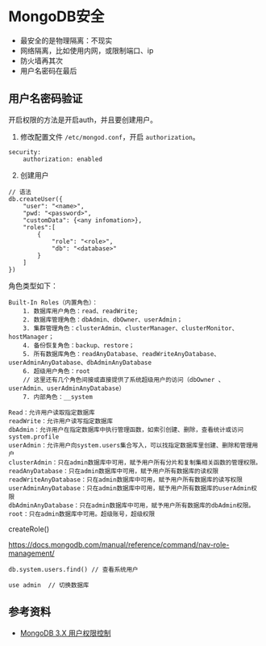 # MongoDB安全

- 最安全的是物理隔离：不现实
- 网络隔离，比如使用内网，或限制端口、ip
- 防火墙再其次
- 用户名密码在最后


## 用户名密码验证

开启权限的方法是开启auth，并且要创建用户。

1. 修改配置文件 `/etc/mongod.conf`，开启 `authorization`。

```
security:
    authorization: enabled
```

2. 创建用户

```
// 语法
db.createUser({
    "user": "<name>",
    "pwd: "<password>",
    "customData": {<any infomation>},
    "roles":[
        {
            "role": "<role>",
            "db": "<database>"
        }
    ]
})
```

角色类型如下：

```
Built-In Roles（内置角色）：
    1. 数据库用户角色：read、readWrite;
    2. 数据库管理角色：dbAdmin、dbOwner、userAdmin；
    3. 集群管理角色：clusterAdmin、clusterManager、clusterMonitor、hostManager；
    4. 备份恢复角色：backup、restore；
    5. 所有数据库角色：readAnyDatabase、readWriteAnyDatabase、userAdminAnyDatabase、dbAdminAnyDatabase
    6. 超级用户角色：root  
    // 这里还有几个角色间接或直接提供了系统超级用户的访问（dbOwner 、userAdmin、userAdminAnyDatabase）
    7. 内部角色：__system

Read：允许用户读取指定数据库
readWrite：允许用户读写指定数据库
dbAdmin：允许用户在指定数据库中执行管理函数，如索引创建、删除，查看统计或访问system.profile
userAdmin：允许用户向system.users集合写入，可以找指定数据库里创建、删除和管理用户
clusterAdmin：只在admin数据库中可用，赋予用户所有分片和复制集相关函数的管理权限。
readAnyDatabase：只在admin数据库中可用，赋予用户所有数据库的读权限
readWriteAnyDatabase：只在admin数据库中可用，赋予用户所有数据库的读写权限
userAdminAnyDatabase：只在admin数据库中可用，赋予用户所有数据库的userAdmin权限
dbAdminAnyDatabase：只在admin数据库中可用，赋予用户所有数据库的dbAdmin权限。
root：只在admin数据库中可用。超级账号，超级权限
```


createRole()

https://docs.mongodb.com/manual/reference/command/nav-role-management/
```
db.system.users.find() // 查看系统用户

use admin  // 切换数据库

```

## 参考资料

- [MongoDB 3.X 用户权限控制](https://www.cnblogs.com/shiyiwen/p/5552750.html)